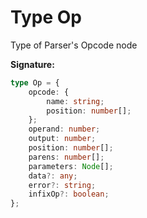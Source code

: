 
# Type Op

Type of Parser's Opcode node

<b>Signature:</b>

```typescript
type Op = {
    opcode: {
        name: string;
        position: number[];
    };
    operand: number;
    output: number;
    position: number[];
    parens: number[];
    parameters: Node[];
    data?: any;
    error?: string;
    infixOp?: boolean;
};
```
